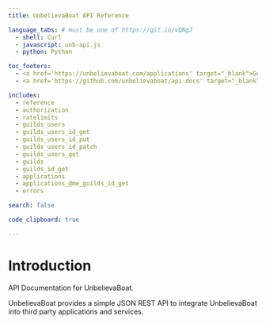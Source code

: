```yaml
---
title: UnbelievaBoat API Reference

language_tabs: # must be one of https://git.io/vQNgJ
  - shell: Curl
  - javascript: unb-api.js
  - python: Python

toc_footers:
  - <a href='https://unbelievaboat.com/applications' target="_blank">Get your API Token</a>
  - <a href='https://github.com/unbelievaboat/api-docs' target="_blank">Contribute to these docs</a>

includes:
  - reference
  - authorization
  - ratelimits
  - guilds_users
  - guilds_users_id_get
  - guilds_users_id_put
  - guilds_users_id_patch
  - guilds_users_get
  - guilds
  - guilds_id_get
  - applications
  - applications_@me_guilds_id_get
  - errors

search: false

code_clipboard: true

---
```

# Introduction

API Documentation for UnbelievaBoat.

UnbelievaBoat provides a simple JSON REST API to integrate UnbelievaBoat into third party applications and services.
